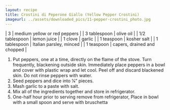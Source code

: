 ```yaml
---
layout: recipe
title: Crostini di Peperone Giallo (Yellow Pepper Crostini)
imageurl: ../assets/downloaded_pics/11-pepper-crostini_photo.jpg
---
```

<!-- Ingredients -->

| 3 | medium yellow or red peppers |
| 3 tablespoon | olive oil |
| 1/2 tablespoon | lemon juice |
| 1 clove | garlic |
| 1 teaspoon | kosher salt |
| 1 tablespoon | Italian parsley, minced |
| 1 teaspoon | capers, drained and chopped |

<!-- split -->
<!-- Steps -->
1. Put peppers, one at a time, directly on the flame of the stove. Turn frequently, blackening outside skin. Immediately place peppers in a bowl and cover with plastic wrap and let cool. Peel off and discard blackened skin. Do not rinse peppers with water.
2. Seed peppers and dice into 1⁄4” pieces.
3. Mash garlic to a paste with salt.
4. Mix all of the ingredients together and store in refrigerator.
5. One-half hour prior to serving remove from refrigerator, Place in bowl with a small spoon and serve with bruschetta
